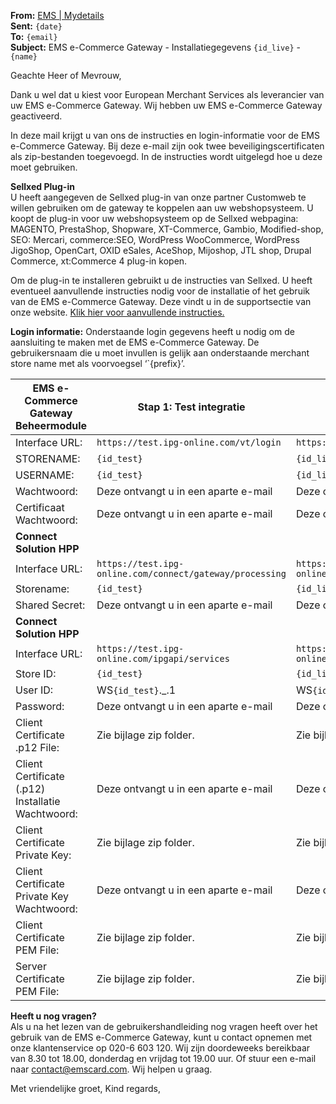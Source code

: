 **From:** [EMS | Mydetails](mailto:mydetails@emscard.com)  
**Sent:** `{date}`  
**To:** `{email}`  
**Subject:** EMS e-Commerce Gateway - Installatiegegevens `{id_live}` - `{name}`  

Geachte Heer of Mevrouw,
 
Dank u wel dat u kiest voor European Merchant Services als leverancier van uw EMS e-Commerce Gateway. Wij hebben uw EMS e-Commerce Gateway geactiveerd.
 
In deze mail krijgt u van ons de instructies en login-informatie voor de EMS e-Commerce Gateway. Bij deze e-mail zijn ook twee beveiligingscertificaten als zip-bestanden toegevoegd. In de instructies wordt uitgelegd hoe u deze moet gebruiken.
 
**Sellxed Plug-in**  
U heeft aangegeven de Sellxed plug-in van onze partner Customweb te willen gebruiken om de gateway te koppelen aan uw webshopsysteem. U koopt de plug-in voor uw webshopsysteem op de Sellxed webpagina: MAGENTO, PrestaShop, Shopware, XT-Commerce, Gambio, Modified-shop, SEO: Mercari, commerce:SEO, WordPress WooCommerce, WordPress JigoShop, OpenCart, OXID eSales, AceShop, Mijoshop, JTL shop, Drupal Commerce, xt:Commerce 4 plug-in kopen.
 
Om de plug-in te installeren gebruikt u de instructies van Sellxed. U heeft eventueel aanvullende instructies nodig voor de installatie of het gebruik van de EMS e-Commerce Gateway. Deze vindt u in de supportsectie van onze website. [Klik hier voor aanvullende instructies.](https://emscard.nl/support/hoe-neem-ik-mijn-ems-e-commerce-gateway-met-sellxed-plug-gebruik)

**Login informatie:**
Onderstaande login gegevens heeft u nodig om de aansluiting te maken met de EMS e-Commerce Gateway. De gebruikersnaam die u moet invullen is gelijk aan onderstaande merchant store name met als voorvoegsel ‘`{prefix}’.

| EMS e-Commerce Gateway Beheermodule               | Stap 1: Test integratie                                  | Stap 2: Live integratie                                 |
| ------------------------------------------------- | -------------------------------------------------------- | ------------------------------------------------------- |
| Interface URL:                                    | `https://test.ipg-online.com/vt/login`                   | `https://www.ipg-online.com/vt/login`                   |
| STORENAME:                                        | `{id_test}`                                              | `{id_live}`                                             |
| USERNAME:                                         | `{id_test}`                                              | `{id_live}`                                             |
| Wachtwoord:                                       | Deze ontvangt u in een aparte e-mail                     | Deze ontvangt u in een aparte e-mail                    |
| Certificaat Wachtwoord:                           | Deze ontvangt u in een aparte e-mail                     | Deze ontvangt u in een aparte e-mail                    |
| **Connect Solution HPP**                                                                                                                                               |
| Interface URL:                                    | `https://test.ipg-online.com/connect/gateway/processing` | `https://www.ipg-online.com/connect/gateway/processing` |
| Storename:                                        | `{id_test}`                                              | `{id_live}`                                             |
| Shared Secret:                                    | Deze ontvangt u in een aparte e-mail                     | Deze ontvangt u in een aparte e-mail                    |
| **Connect Solution HPP**                                                                                                                                               |
| Interface URL:                                    | `https://test.ipg-online.com/ipgapi/services`            | `https://www.ipg-online.com/ipgapi/services`            |
| Store ID:                                         | `{id_test}`                                              | `{id_live}`                                             |
| User ID:                                          | WS`{id_test}`._.1                                        | WS`{id_live}`._.1                                       |
| Password:                                         | Deze ontvangt u in een aparte e-mail                     | Deze ontvangt u in een aparte e-mail                    |
| Client Certificate .p12 File:                     | Zie bijlage zip folder.                                  | Zie bijlage zip folder.                                 |
| Client Certificate (.p12) Installatie Wachtwoord: | Deze ontvangt u in een aparte e-mail                     | Deze ontvangt u in een aparte e-mail                    |
| Client Certificate Private Key:                   | Zie bijlage zip folder.                                  | Zie bijlage zip folder.                                 |
| Client Certificate Private Key Wachtwoord:        | Deze ontvangt u in een aparte e-mail                     | Deze ontvangt u in een aparte e-mail                    |
| Client Certificate PEM File:                      | Zie bijlage zip folder.                                  | Zie bijlage zip folder.                                 |
| Server Certificate PEM File:                      | Zie bijlage zip folder.                                  | Zie bijlage zip folder.                                 |

**Heeft u nog vragen?**  
Als u na het lezen van de gebruikershandleiding nog vragen heeft over het gebruik van de EMS e-Commerce Gateway, kunt u contact opnemen met onze klantenservice op 020-6 603 120. Wij zijn doordeweeks bereikbaar van 8.30 tot 18.00, donderdag en vrijdag tot 19.00 uur. Of stuur een e-mail naar contact@emscard.com. Wij helpen u graag.
 
Met vriendelijke groet,
Kind regards,
